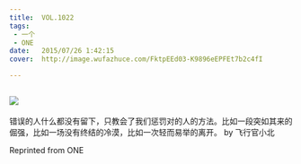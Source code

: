 ```yaml
---
title:	VOL.1022
tags:
 - 一个
 - ONE
date:	2015/07/26 1:42:15
cover:	http://image.wufazhuce.com/FktpEEd03-K9896eEPFEt7b2c4fI

---
```

![](http://image.wufazhuce.com/FktpEEd03-K9896eEPFEt7b2c4fI)
---

错误的人什么都没有留下，只教会了我们惩罚对的人的方法。比如一段突如其来的倔强，比如一场没有终结的冷漠，比如一次轻而易举的离开。 by 飞行官小北
 
Reprinted from ONE
